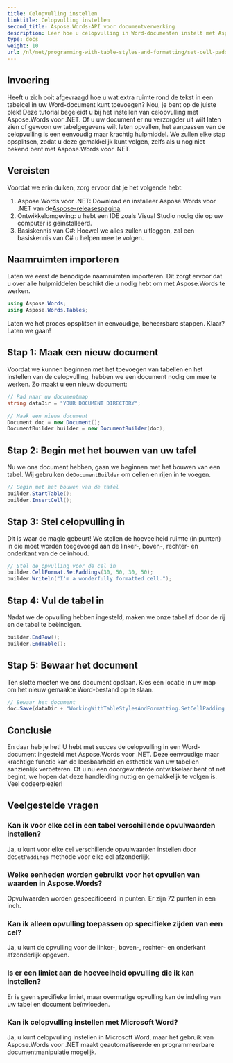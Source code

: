 ```yaml
---
title: Celopvulling instellen
linktitle: Celopvulling instellen
second_title: Aspose.Words-API voor documentverwerking
description: Leer hoe u celopvulling in Word-documenten instelt met Aspose.Words voor .NET met onze stapsgewijze handleiding. Verbeter eenvoudig de tabelopmaak van uw document.
type: docs
weight: 10
url: /nl/net/programming-with-table-styles-and-formatting/set-cell-padding/
---
```

## Invoering

Heeft u zich ooit afgevraagd hoe u wat extra ruimte rond de tekst in een tabelcel in uw Word-document kunt toevoegen? Nou, je bent op de juiste plek! Deze tutorial begeleidt u bij het instellen van celopvulling met Aspose.Words voor .NET. Of u uw document er nu verzorgder uit wilt laten zien of gewoon uw tabelgegevens wilt laten opvallen, het aanpassen van de celopvulling is een eenvoudig maar krachtig hulpmiddel. We zullen elke stap opsplitsen, zodat u deze gemakkelijk kunt volgen, zelfs als u nog niet bekend bent met Aspose.Words voor .NET.

## Vereisten

Voordat we erin duiken, zorg ervoor dat je het volgende hebt:

1. Aspose.Words voor .NET: Download en installeer Aspose.Words voor .NET van de[Aspose-releasespagina](https://releases.aspose.com/words/net/).
2. Ontwikkelomgeving: u hebt een IDE zoals Visual Studio nodig die op uw computer is geïnstalleerd.
3. Basiskennis van C#: Hoewel we alles zullen uitleggen, zal een basiskennis van C# u helpen mee te volgen.

## Naamruimten importeren

Laten we eerst de benodigde naamruimten importeren. Dit zorgt ervoor dat u over alle hulpmiddelen beschikt die u nodig hebt om met Aspose.Words te werken.

```csharp
using Aspose.Words;
using Aspose.Words.Tables;
```

Laten we het proces opsplitsen in eenvoudige, beheersbare stappen. Klaar? Laten we gaan!

## Stap 1: Maak een nieuw document

Voordat we kunnen beginnen met het toevoegen van tabellen en het instellen van de celopvulling, hebben we een document nodig om mee te werken. Zo maakt u een nieuw document:

```csharp
// Pad naar uw documentmap
string dataDir = "YOUR DOCUMENT DIRECTORY";

// Maak een nieuw document
Document doc = new Document();
DocumentBuilder builder = new DocumentBuilder(doc);
```

## Stap 2: Begin met het bouwen van uw tafel

 Nu we ons document hebben, gaan we beginnen met het bouwen van een tabel. Wij gebruiken de`DocumentBuilder` om cellen en rijen in te voegen.

```csharp
// Begin met het bouwen van de tafel
builder.StartTable();
builder.InsertCell();
```

## Stap 3: Stel celopvulling in

Dit is waar de magie gebeurt! We stellen de hoeveelheid ruimte (in punten) in die moet worden toegevoegd aan de linker-, boven-, rechter- en onderkant van de celinhoud.

```csharp
// Stel de opvulling voor de cel in
builder.CellFormat.SetPaddings(30, 50, 30, 50);
builder.Writeln("I'm a wonderfully formatted cell.");
```

## Stap 4: Vul de tabel in

Nadat we de opvulling hebben ingesteld, maken we onze tabel af door de rij en de tabel te beëindigen.

```csharp
builder.EndRow();
builder.EndTable();
```

## Stap 5: Bewaar het document

Ten slotte moeten we ons document opslaan. Kies een locatie in uw map om het nieuw gemaakte Word-bestand op te slaan.

```csharp
// Bewaar het document
doc.Save(dataDir + "WorkingWithTableStylesAndFormatting.SetCellPadding.docx");
```

## Conclusie

En daar heb je het! U hebt met succes de celopvulling in een Word-document ingesteld met Aspose.Words voor .NET. Deze eenvoudige maar krachtige functie kan de leesbaarheid en esthetiek van uw tabellen aanzienlijk verbeteren. Of u nu een doorgewinterde ontwikkelaar bent of net begint, we hopen dat deze handleiding nuttig en gemakkelijk te volgen is. Veel codeerplezier!

## Veelgestelde vragen

### Kan ik voor elke cel in een tabel verschillende opvulwaarden instellen?
 Ja, u kunt voor elke cel verschillende opvulwaarden instellen door de`SetPaddings` methode voor elke cel afzonderlijk.

### Welke eenheden worden gebruikt voor het opvullen van waarden in Aspose.Words?
Opvulwaarden worden gespecificeerd in punten. Er zijn 72 punten in een inch.

### Kan ik alleen opvulling toepassen op specifieke zijden van een cel?
Ja, u kunt de opvulling voor de linker-, boven-, rechter- en onderkant afzonderlijk opgeven.

### Is er een limiet aan de hoeveelheid opvulling die ik kan instellen?
Er is geen specifieke limiet, maar overmatige opvulling kan de indeling van uw tabel en document beïnvloeden.

### Kan ik celopvulling instellen met Microsoft Word?
Ja, u kunt celopvulling instellen in Microsoft Word, maar het gebruik van Aspose.Words voor .NET maakt geautomatiseerde en programmeerbare documentmanipulatie mogelijk.